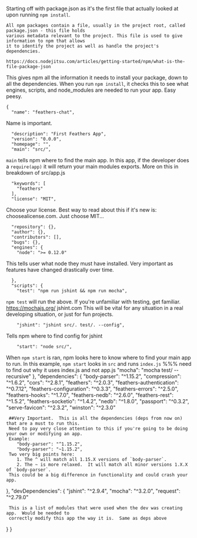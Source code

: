 Starting off with package.json as it's the first file that actually looked
at upon running `npm install`.

```
All npm packages contain a file, usually in the project root, called package.json - this file holds 
various metadata relevant to the project. This file is used to give information to npm that allows
it to identify the project as well as handle the project's dependencies.

https://docs.nodejitsu.com/articles/getting-started/npm/what-is-the-file-package-json

```
This gives npm all the information it needs to install your package, down to all the 
dependencies.  When you run `npm install`, it checks this to see what engines, scripts, and 
node_modules are needed to run your app.  Easy peesy.

```
{
  "name": "feathers-chat",
```
Name is important.  

```
  "description": "First Feathers App",
  "version": "0.0.0",
  "homepage": "",
  "main": "src/",
```
 `main` tells npm where to find the main app.  In this app, if the developer does a 
 `require(app)` it will return your main modules exports. More on this in breakdown of
 src/app.js
```
  "keywords": [
    "feathers"
  ],
  "license": "MIT",
```
 Choose your license.  Best way to read about this if it's new is:
 choosealicense.com.  Just choose MIT...
```
  "repository": {},
  "author": {},
  "contributors": [],
  "bugs": {},
  "engines": {
    "node": ">= 0.12.0"
```
 This tells user what node they must have installed.  Very important as features have changed
 drastically over time.
```
  },
  "scripts": {
    "test": "npm run jshint && npm run mocha",
```
 `npm test` will run the above.  If you're unfamiliar with testing, get familiar.
 https://mochajs.org/
 jshint.com
 This will be vital for any situation in a real developing situation, or just for fun projects.
```
    "jshint": "jshint src/. test/. --config",
```
 Tells npm where to find config for jshint
```
    "start": "node src/",
```
 When `npm start` is ran, npm looks here to know where to find your main app to run.  In this
 example, `npm start` looks in `src` and runs `index.js` %%% need to find out why it uses 
 index.js and not app.js
    "mocha": "mocha test/ --recursive"
  },
  "dependencies": {
    "body-parser": "^1.15.2",
    "compression": "^1.6.2",
    "cors": "^2.8.1",
    "feathers": "^2.0.3",
    "feathers-authentication": "^0.7.12",
    "feathers-configuration": "^0.3.3",
    "feathers-errors": "^2.5.0",
    "feathers-hooks": "^1.7.0",
    "feathers-nedb": "^2.6.0",
    "feathers-rest": "^1.5.2",
    "feathers-socketio": "^1.4.2",
    "nedb": "^1.8.0",
    "passport": "^0.3.2",
    "serve-favicon": "^2.3.2",
    "winston": "^2.3.0"
```
 ##Very Important.  This is all the dependencies (deps from now on) that are a must to run this.
 Need to pay very close attention to this if you're going to be doing your own or modifying an app.
 Example:  
    "body-parser": "^1.15.2",
    "body-parser": "~1.15.2",
 Two very big points here:
	1. The ^ will match all 1.15.X versions of `body-parser`.    
	2. The ~ is more relaxed.  It will match all minor versions 1.X.X of `body-parser`.   
 This could be a big difference in functionality and could crash your app.  
```
  },
  "devDependencies": {
    "jshint": "^2.9.4",
    "mocha": "^3.2.0",
    "request": "^2.79.0"
```
 This is a list of modules that were used when the dev was creating app.  Would be needed to 
 correctly modify this app the way it is.  Same as deps above
```
  }
}
```
